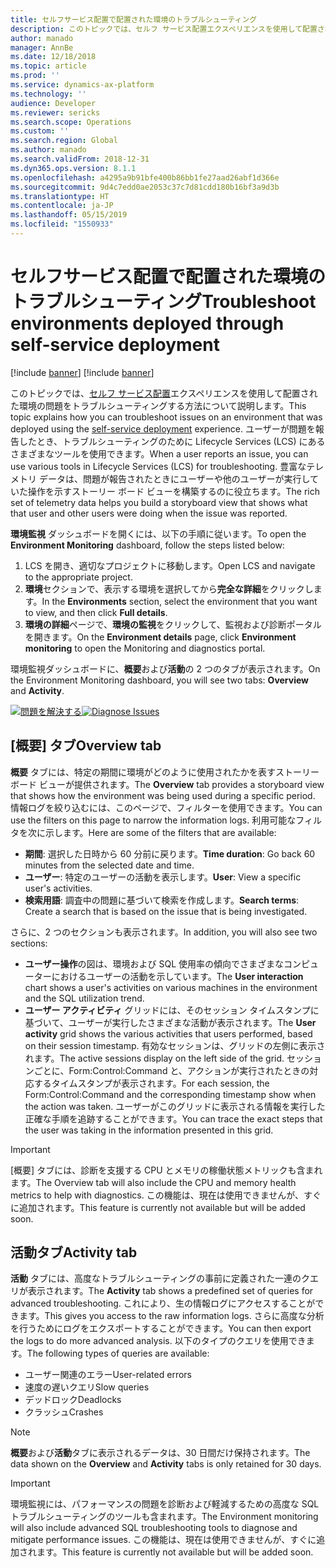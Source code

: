 ```yaml
---
title: セルフサービス配置で配置された環境のトラブルシューティング
description: このトピックでは、セルフ サービス配置エクスペリエンスを使用して配置された環境の問題をトラブルシューティングおよび診断する方法について説明します。
author: manado
manager: AnnBe
ms.date: 12/18/2018
ms.topic: article
ms.prod: ''
ms.service: dynamics-ax-platform
ms.technology: ''
audience: Developer
ms.reviewer: sericks
ms.search.scope: Operations
ms.custom: ''
ms.search.region: Global
ms.author: manado
ms.search.validFrom: 2018-12-31
ms.dyn365.ops.version: 8.1.1
ms.openlocfilehash: a4295a9b91bfe400b86bb1fe27aad26abf1d366e
ms.sourcegitcommit: 9d4c7edd0ae2053c37c7d81cdd180b16bf3a9d3b
ms.translationtype: HT
ms.contentlocale: ja-JP
ms.lasthandoff: 05/15/2019
ms.locfileid: "1550933"
---
```

# <a name="troubleshoot-environments-deployed-through-self-service-deployment"></a><span data-ttu-id="68879-103">セルフサービス配置で配置された環境のトラブルシューティング</span><span class="sxs-lookup"><span data-stu-id="68879-103">Troubleshoot environments deployed through self-service deployment</span></span>

[!include [banner](../includes/banner.md)]
[!include [banner](../includes/limited-availability.md)]

<span data-ttu-id="68879-104">このトピックでは、[セルフ サービス配置](infrastructure-stack.md)エクスペリエンスを使用して配置された環境の問題をトラブルシューティングする方法について説明します。</span><span class="sxs-lookup"><span data-stu-id="68879-104">This topic explains how you can troubleshoot issues on an environment that was deployed using the [self-service deployment](infrastructure-stack.md) experience.</span></span> <span data-ttu-id="68879-105">ユーザーが問題を報告したとき、トラブルシューティングのために Lifecycle Services (LCS) にあるさまざまなツールを使用できます。</span><span class="sxs-lookup"><span data-stu-id="68879-105">When a user reports an issue, you can use various tools in Lifecycle Services (LCS) for troubleshooting.</span></span> <span data-ttu-id="68879-106">豊富なテレメトリ データは、問題が報告されたときにユーザーや他のユーザーが実行していた操作を示すストーリー ボード ビューを構築するのに役立ちます。</span><span class="sxs-lookup"><span data-stu-id="68879-106">The rich set of telemetry data helps you build a storyboard view that shows what that user and other users were doing when the issue was reported.</span></span>

<span data-ttu-id="68879-107">**環境監視** ダッシュボードを開くには、以下の手順に従います。</span><span class="sxs-lookup"><span data-stu-id="68879-107">To open the **Environment Monitoring** dashboard, follow the steps listed below:</span></span>

1. <span data-ttu-id="68879-108">LCS を開き、適切なプロジェクトに移動します。</span><span class="sxs-lookup"><span data-stu-id="68879-108">Open LCS and navigate to the appropriate project.</span></span>
2. <span data-ttu-id="68879-109">**環境**セクションで、表示する環境を選択してから**完全な詳細**をクリックします。</span><span class="sxs-lookup"><span data-stu-id="68879-109">In the **Environments** section, select the environment that you want to view, and then click **Full details**.</span></span>
3. <span data-ttu-id="68879-110">**環境の詳細**ページで、**環境の監視**をクリックして、監視および診断ポータルを開きます。</span><span class="sxs-lookup"><span data-stu-id="68879-110">On the **Environment details** page, click **Environment monitoring** to open the Monitoring and diagnostics portal.</span></span>

<span data-ttu-id="68879-111">環境監視ダッシュボードに、**概要**および**活動**の 2 つのタブが表示されます。</span><span class="sxs-lookup"><span data-stu-id="68879-111">On the Environment Monitoring dashboard, you will see two tabs: **Overview** and **Activity**.</span></span>

<span data-ttu-id="68879-112">[![問題を解決する](./media/DiagnoseIssues.jpg)](./media/DiagnoseIssues.jpg)</span><span class="sxs-lookup"><span data-stu-id="68879-112">[![Diagnose Issues](./media/DiagnoseIssues.jpg)](./media/DiagnoseIssues.jpg)</span></span>

## <a name="overview-tab"></a><span data-ttu-id="68879-113">[概要] タブ</span><span class="sxs-lookup"><span data-stu-id="68879-113">Overview tab</span></span>

<span data-ttu-id="68879-114">**概要** タブには、特定の期間に環境がどのように使用されたかを表すストーリーボード ビューが提供されます。</span><span class="sxs-lookup"><span data-stu-id="68879-114">The **Overview** tab provides a storyboard view that shows how the environment was being used during a specific period.</span></span> <span data-ttu-id="68879-115">情報ログを絞り込むには、このページで、フィルターを使用できます。</span><span class="sxs-lookup"><span data-stu-id="68879-115">You can use the filters on this page to narrow the information logs.</span></span> <span data-ttu-id="68879-116">利用可能なフィルタを次に示します。</span><span class="sxs-lookup"><span data-stu-id="68879-116">Here are some of the filters that are available:</span></span>

  - <span data-ttu-id="68879-117">**期間**: 選択した日時から 60 分前に戻ります。</span><span class="sxs-lookup"><span data-stu-id="68879-117">**Time duration**: Go back 60 minutes from the selected date and time.</span></span>
  - <span data-ttu-id="68879-118">**ユーザー**: 特定のユーザーの活動を表示します。</span><span class="sxs-lookup"><span data-stu-id="68879-118">**User**: View a specific user's activities.</span></span>
  - <span data-ttu-id="68879-119">**検索用語**: 調査中の問題に基づいて検索を作成します。</span><span class="sxs-lookup"><span data-stu-id="68879-119">**Search terms**: Create a search that is based on the issue that is being investigated.</span></span>

<span data-ttu-id="68879-120">さらに、2 つのセクションも表示されます。</span><span class="sxs-lookup"><span data-stu-id="68879-120">In addition, you will also see two sections:</span></span>

  - <span data-ttu-id="68879-121">**ユーザー操作**の図は、環境および SQL 使用率の傾向でさまざまなコンピューターにおけるユーザーの活動を示しています。</span><span class="sxs-lookup"><span data-stu-id="68879-121">The **User interaction** chart shows a user's activities on various machines in the environment and the SQL utilization trend.</span></span>
  - <span data-ttu-id="68879-122">**ユーザー アクティビティ** グリッドには、そのセッション タイムスタンプに基づいて、ユーザーが実行したさまざまな活動が表示されます。</span><span class="sxs-lookup"><span data-stu-id="68879-122">The **User activity** grid shows the various activities that users performed, based on their session timestamp.</span></span> <span data-ttu-id="68879-123">有効なセッションは、グリッドの左側に表示されます。</span><span class="sxs-lookup"><span data-stu-id="68879-123">The active sessions display on the left side of the grid.</span></span> <span data-ttu-id="68879-124">セッションごとに、Form:Control:Command と、アクションが実行されたときの対応するタイムスタンプが表示されます。</span><span class="sxs-lookup"><span data-stu-id="68879-124">For each session, the Form:Control:Command and the corresponding timestamp show when the action was taken.</span></span> <span data-ttu-id="68879-125">ユーザーがこのグリッドに表示される情報を実行した正確な手順を追跡することができます。</span><span class="sxs-lookup"><span data-stu-id="68879-125">You can trace the exact steps that the user was taking in the information presented in this grid.</span></span>
  
 > [!IMPORTANT]
 > <span data-ttu-id="68879-126">[概要] タブには、診断を支援する CPU とメモリの稼働状態メトリックも含まれます。</span><span class="sxs-lookup"><span data-stu-id="68879-126">The Overview tab will also include the CPU and memory health metrics to help with diagnostics.</span></span>  <span data-ttu-id="68879-127">この機能は、現在は使用できませんが、すぐに追加されます。</span><span class="sxs-lookup"><span data-stu-id="68879-127">This feature is currently not available but will be added soon.</span></span> 

## <a name="activity-tab"></a><span data-ttu-id="68879-128">活動タブ</span><span class="sxs-lookup"><span data-stu-id="68879-128">Activity tab</span></span>

<span data-ttu-id="68879-129">**活動** タブには、高度なトラブルシューティングの事前に定義された一連のクエリが表示されます。</span><span class="sxs-lookup"><span data-stu-id="68879-129">The **Activity** tab shows a predefined set of queries for advanced troubleshooting.</span></span> <span data-ttu-id="68879-130">これにより、生の情報ログにアクセスすることができます。</span><span class="sxs-lookup"><span data-stu-id="68879-130">This gives you access to the raw information logs.</span></span> <span data-ttu-id="68879-131">さらに高度な分析を行うためにログをエクスポートすることができます。</span><span class="sxs-lookup"><span data-stu-id="68879-131">You can then export the logs to do more advanced analysis.</span></span> <span data-ttu-id="68879-132">以下のタイプのクエリを使用できます。</span><span class="sxs-lookup"><span data-stu-id="68879-132">The following types of queries are available:</span></span>

  - <span data-ttu-id="68879-133">ユーザー関連のエラー</span><span class="sxs-lookup"><span data-stu-id="68879-133">User-related errors</span></span>
  - <span data-ttu-id="68879-134">速度の遅いクエリ</span><span class="sxs-lookup"><span data-stu-id="68879-134">Slow queries</span></span>
  - <span data-ttu-id="68879-135">デッドロック</span><span class="sxs-lookup"><span data-stu-id="68879-135">Deadlocks</span></span>
  - <span data-ttu-id="68879-136">クラッシュ</span><span class="sxs-lookup"><span data-stu-id="68879-136">Crashes</span></span>

> [!NOTE]
> <span data-ttu-id="68879-137">**概要**および**活動**タブに表示されるデータは、30 日間だけ保持されます。</span><span class="sxs-lookup"><span data-stu-id="68879-137">The data shown on the **Overview** and **Activity** tabs is only retained for 30 days.</span></span>

> [!IMPORTANT]
> <span data-ttu-id="68879-138">環境監視には、パフォーマンスの問題を診断および軽減するための高度な SQL トラブルシューティングのツールも含まれます。</span><span class="sxs-lookup"><span data-stu-id="68879-138">The Environment monitoring will also include advanced SQL troubleshooting tools to diagnose and mitigate performance issues.</span></span> <span data-ttu-id="68879-139">この機能は、現在は使用できませんが、すぐに追加されます。</span><span class="sxs-lookup"><span data-stu-id="68879-139">This feature is currently not available but will be added soon.</span></span> 


